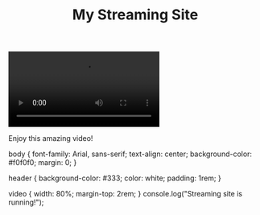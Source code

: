 <!DOCTYPE html>
<html lang="en">
<head>
    <meta charset="UTF-8">
    <meta name="viewport" content="width=device-width, initial-scale=1.0">
    <title>Streaming Site</title>
    <link rel="stylesheet" href="style.css">
</head>
<body>
    <header>
        <h1>My Streaming Site</h1>
    </header>
    <main>
        <video controls>
            <source src="your-video.mp4" type="video/mp4">
            Your browser does not support the video tag.
        </video>
        <p>Enjoy this amazing video!</p>
    </main>
    <script src="script.js"></script>
</body>
</html>
body {
    font-family: Arial, sans-serif;
    text-align: center;
    background-color: #f0f0f0;
    margin: 0;
}

header {
    background-color: #333;
    color: white;
    padding: 1rem;
}

video {
    width: 80%;
    margin-top: 2rem;
}
console.log("Streaming site is running!");
